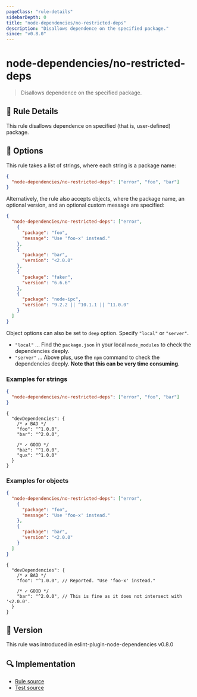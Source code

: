 ```yaml
---
pageClass: "rule-details"
sidebarDepth: 0
title: "node-dependencies/no-restricted-deps"
description: "Disallows dependence on the specified package."
since: "v0.8.0"
---
```

# node-dependencies/no-restricted-deps

> Disallows dependence on the specified package.

## :book: Rule Details

This rule disallows dependence on specified (that is, user-defined) package.

## :wrench: Options

This rule takes a list of strings, where each string is a package name:

```json
{
  "node-dependencies/no-restricted-deps": ["error", "foo", "bar"]
}
```

Alternatively, the rule also accepts objects, where the package name, an optional version, and an optional custom message are specified:

```json
{
  "node-dependencies/no-restricted-deps": ["error",
    {
      "package": "foo",
      "message": "Use 'foo-x' instead."
    },
    {
      "package": "bar",
      "version": "<2.0.0"
    },
    {
      "package": "faker",
      "version": "6.6.6"
    },
    {
      "package": "node-ipc",
      "version": "9.2.2 || ^10.1.1 || ^11.0.0"
    }
  ]
}
```

Object options can also be set to `deep` option. Specify `"local"` or `"server"`.

- `"local"` ... Find the `package.json` in your local `node_modules` to check the dependencies deeply.
- `"server"` ... Above plus, use the `npm` command to check the dependencies deeply. **Note that this can be very time consuming**.

### Examples for strings

```json
{
  "node-dependencies/no-restricted-deps": ["error", "foo", "bar"]
}
```

```json5
{
  "devDependencies": {
    /* ✗ BAD */
    "foo": "^1.0.0",
    "bar": "^2.0.0",

    /* ✓ GOOD */
    "baz": "^1.0.0",
    "qux": "^1.0.0"
  }
}
```

### Examples for objects

```json
{
  "node-dependencies/no-restricted-deps": ["error",
    {
      "package": "foo",
      "message": "Use 'foo-x' instead."
    },
    {
      "package": "bar",
      "version": "<2.0.0"
    }
  ]
}
```

```json5
{
  "devDependencies": {
    /* ✗ BAD */
    "foo": "^1.0.0", // Reported. "Use 'foo-x' instead."

    /* ✓ GOOD */
    "bar": "^2.0.0", // This is fine as it does not intersect with '<2.0.0'.
  }
}
```

## :rocket: Version

This rule was introduced in eslint-plugin-node-dependencies v0.8.0

## :mag: Implementation

- [Rule source](https://github.com/ota-meshi/eslint-plugin-node-dependencies/blob/main/lib/rules/no-restricted-deps.ts)
- [Test source](https://github.com/ota-meshi/eslint-plugin-node-dependencies/blob/main/tests/lib/rules/no-restricted-deps.ts)
